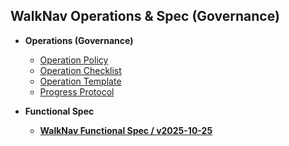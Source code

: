 ## WalkNav Operations & Spec (Governance)

- **Operations (Governance)**
  - [Operation Policy](./docs/WalkNav_Operation_Policy.md)
  - [Operation Checklist](./docs/WalkNav_Operation_Checklist.md)
  - [Operation Template](./docs/WalkNav_Operation_Template.md)
  - [Progress Protocol](./docs/WalkNav_Progress_Protocol.md)

- **Functional Spec**
  - **[WalkNav Functional Spec / v2025-10-25](./spec/WalkNav_Functional_Spec_v2025-10-25.md)**
